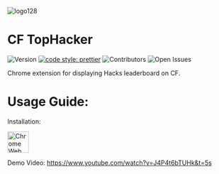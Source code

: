 ![logo128](https://github.com/user-attachments/assets/c4a782f8-95b9-4644-bf75-53dd5b3b4e9f)
# CF TopHacker

![Version](https://img.shields.io/badge/Version-0.1-blue)
[![code style: prettier](https://img.shields.io/badge/code_style-prettier-ff69b4.svg)](https://github.com/prettier/prettier)
![Contributors](https://img.shields.io/badge/Contributors-1-green)
![Open Issues](https://img.shields.io/badge/Issues-2-red)

Chrome extension for displaying Hacks leaderboard on CF.


# Usage Guide:

Installation:

<a href="https://chromewebstore.google.com/detail/cf-tophacker/jjonaiodlgelhegbbihodicniiccbhbi"><img src="https://i.imgur.com/iswHnpJ.png" alt="Chrome Web Store" height="48"></a>

Demo Video: https://www.youtube.com/watch?v=J4P4t6bTUHk&t=5s
